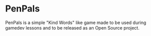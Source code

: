 # PenPals
PenPals is a simple "Kind Words" like game made to be used during gamedev lessons and to be released as an Open Source project.  
